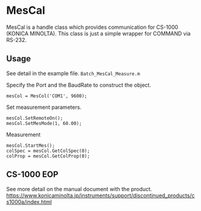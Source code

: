 # MesCal

MesCal is a handle class which provides communication for CS-1000 (KONICA MINOLTA).
This class is just a simple wrapper for COMMAND via RS-232.

## Usage 

See detail in the example file.
`Batch_MesCal_Measure.m`

Specify the Port and the BaudRate to construct the object.

```
mesCol = MesCol('COM1', 9600);
```

Set measurement parameters.

```
mesCol.SetRemoteOn();
mesCol.SetMesMode(1, 60.00);
```

Measurement

```
mesCol.StartMes();
colSpec = mesCol.GetColSpec(0);
colProp = mesCol.GetColProp(0);
```


## CS-1000 EOP

See more detail on the manual document with the product.
https://www.konicaminolta.jp/instruments/support/discontinued_products/cs1000a/index.html
